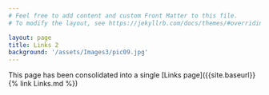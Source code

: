 ```yaml
---
# Feel free to add content and custom Front Matter to this file.
# To modify the layout, see https://jekyllrb.com/docs/themes/#overriding-theme-defaults

layout: page
title: Links 2
background: '/assets/Images3/pic09.jpg'
---
```


This page has been consolidated into a single [Links page]({{site.baseurl}}{% link Links.md %})
